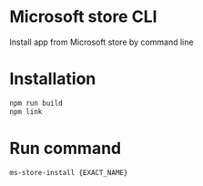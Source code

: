 # Microsoft store CLI

Install app from Microsoft store by command line

# Installation

```bash
npm run build
npm link
```

# Run command

```bash
ms-store-install {EXACT_NAME}
```